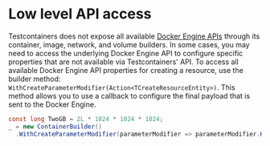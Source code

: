 # Low level API access

Testcontainers does not expose all available [Docker Engine APIs](https://docs.docker.com/reference/api/engine/latest/) through its container, image, network, and volume builders. In some cases, you may need to access the underlying Docker Engine API to configure specific properties that are not available via Testcontainers' API. To access all available Docker Engine API properties for creating a resource, use the builder method: `WithCreateParameterModifier(Action<TCreateResourceEntity>)`. This method allows you to use a callback to configure the final payload that is sent to the Docker Engine.

```csharp title="Setting set the memory limit to 2GB"
const long TwoGB = 2L * 1024 * 1024 * 1024;
_ = new ContainerBuilder()
  .WithCreateParameterModifier(parameterModifier => parameterModifier.HostConfig.Memory = TwoGB)
```
